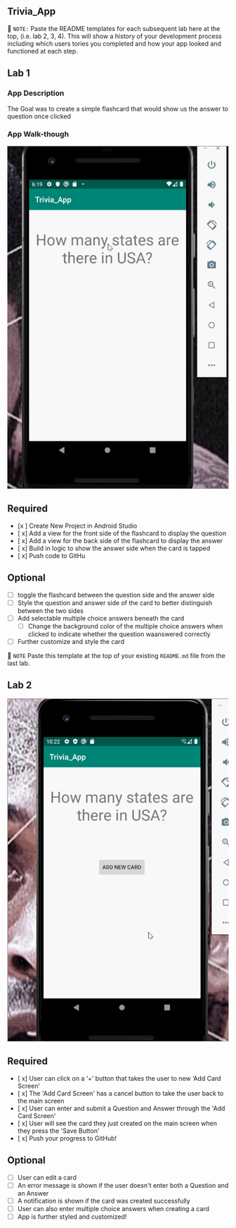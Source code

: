 ## Trivia_App

📝 `NOTE:` Paste the README templates for each subsequent lab here at the top, (i.e. lab 2, 3, 4). This will show a history of your development process including which users tories you completed and how your app looked and functioned at each step.

## Lab 1

### App Description
The Goal was to create a simple flashcard that would show us the answer to question once clicked

### App Walk-though
![](Week2.gif)

## Required
- [x ] Create New Project in Android Studio
- [ x] Add a view for the front side of the flashcard to display the question
- [ x] Add a view for the back side of the flashcard to display the answer
- [ x] Build in logic to show the answer side when the card is tapped
- [ x] Push code to GitHu
## Optional
- [ ] toggle the flashcard between the question side and the answer side
- [ ] Style the question and answer side of the card to better distinguish between the two sides
- [ ] Add selectable multiple choice answers beneath the card
   - [ ] Change the background color of the multiple choice answers when clicked to indicate whether the question waanswered correctly
- [ ] Further customize and style the card

📝 `NOTE` Paste this template at the top of your existing `README.md` file from the last lab.

## Lab 2


![](Week3.gif)



## Required
- [ x] User can click on a ‘+’ button that takes the user to new ‘Add Card Screen’
- [ x] The 'Add Card Screen' has a cancel button to take the user back to the main screen
- [ x] User can enter and submit a Question and Answer through the 'Add Card Screen'
- [ x] User will see the card they just created on the main screen when they press the 'Save Button'
- [ x] Push your progress to GitHub!

## Optional
- [ ] User can edit a card
- [ ] An error message is shown if the user doesn't enter both a Question and an Answer
- [ ] A notification is shown if the card was created successfully
- [ ] User can also enter multiple choice answers when creating a card
- [ ] App is further styled and customized!
